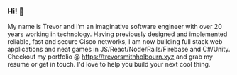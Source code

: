 ### Hi! 👋

My name is Trevor and I’m an imaginative software engineer with over 20 years working in technology. Having previously designed and implemented reliable, fast and secure Cisco networks, I am now building full stack web applications and neat games in JS/React/Node/Rails/Firebase and C#/Unity. Checkout my portfolio @ https://trevorsmithholbourn.xyz and grab my resume or get in touch. I'd love to help you build your next cool thing.

<!--
**gullwings13/gullwings13** is a ✨ _special_ ✨ repository because its `README.md` (this file) appears on your GitHub profile.

Here are some ideas to get you started:

- 🔭 I’m currently working on ...
- 🌱 I’m currently learning ...
- 👯 I’m looking to collaborate on ...
- 🤔 I’m looking for help with ...
- 💬 Ask me about ...
- 📫 How to reach me: ...
- 😄 Pronouns: ...
- ⚡ Fun fact: ...
-->
